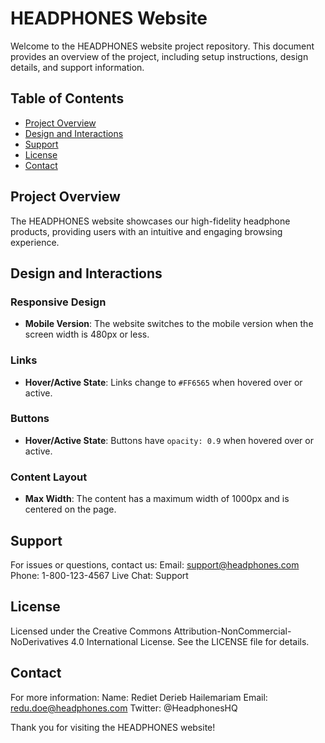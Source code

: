 # HEADPHONES Website

Welcome to the HEADPHONES website project repository. This document provides an overview of the project, including setup instructions, design details, and support information.

## Table of Contents

- [Project Overview](#project-overview)
- [Design and Interactions](#design-and-interactions)
- [Support](#support)
- [License](#license)
- [Contact](#contact)

## Project Overview

The HEADPHONES website showcases our high-fidelity headphone products, providing users with an intuitive and engaging browsing experience.

## Design and Interactions

### Responsive Design

- **Mobile Version**: The website switches to the mobile version when the screen width is 480px or less.

### Links

- **Hover/Active State**: Links change to `#FF6565` when hovered over or active.

### Buttons

- **Hover/Active State**: Buttons have `opacity: 0.9` when hovered over or active.

### Content Layout

- **Max Width**: The content has a maximum width of 1000px and is centered on the page.

## Support
For issues or questions, contact us:
  Email: support@headphones.com
  Phone: 1-800-123-4567
  Live Chat: Support
## License
  Licensed under the Creative Commons Attribution-NonCommercial-NoDerivatives 4.0 International License. See the LICENSE file for details.
## Contact
For more information:
  Name: Rediet Derieb Hailemariam
  Email: redu.doe@headphones.com
  Twitter: @HeadphonesHQ
  
Thank you for visiting the HEADPHONES website!